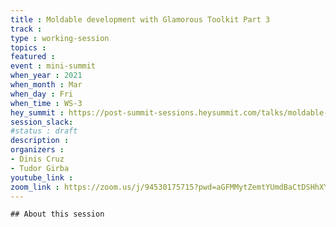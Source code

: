 ```yaml
---
title : Moldable development with Glamorous Toolkit Part 3
track : 
type : working-session
topics :
featured :
event : mini-summit
when_year : 2021
when_month : Mar
when_day : Fri
when_time : WS-3
hey_summit : https://post-summit-sessions.heysummit.com/talks/moldable-development-with-glamorous-toolkit-part-3/
session_slack:
#status : draft
description :
organizers :
- Dinis Cruz
- Tudor Girba
youtube_link :
zoom_link : https://zoom.us/j/94530175715?pwd=aGFMMytZemtYUmdBaCtDSHhXY0o5UT09
---
```

	

	## About this session
